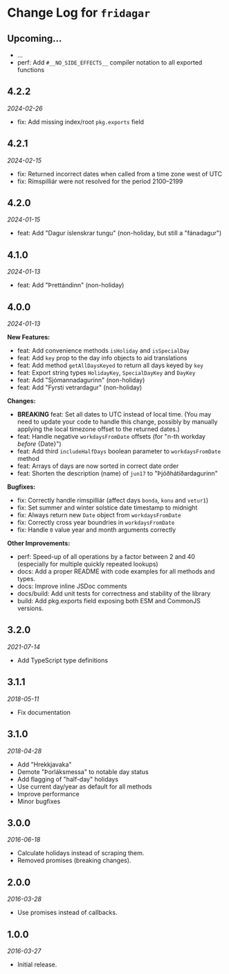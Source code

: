 # Change Log for `fridagar`

## Upcoming...

- ... <!-- Add new lines here. -->
- perf: Add `#__NO_SIDE_EFFECTS__` compiler notation to all exported functions

## 4.2.2

_2024-02-26_

- fix: Add missing index/root `pkg.exports` field 

## 4.2.1

_2024-02-15_

- fix: Returned incorrect dates when called from a time zone west of UTC
- fix: Rímspilliár were not resolved for the period 2100–2199

## 4.2.0

_2024-01-15_

- feat: Add "Dagur íslenskrar tungu" (non-holiday, but still a "fánadagur")

## 4.1.0

_2024-01-13_

- feat: Add "Þrettándinn" (non-holiday)

## 4.0.0

_2024-01-13_

**New Features:**

- feat: Add convenience methods `isHoliday` and `isSpecialDay`
- feat: Add `key` prop to the day info objects to aid translations
- feat: Add method `getAllDaysKeyed` to return all days keyed by `key`
- feat: Export string types `HolidayKey`, `SpecialDayKey` and `DayKey`
- feat: Add "Sjómannadagurinn" (non-holiday)
- feat: Add "Fyrsti vetrardagur" (non-holiday)

**Changes:**

- **BREAKING** feat: Set all dates to UTC instead of local time. (You may
  need to update your code to handle this change, possibly by manually
  applying the local timezone offset to the returned dates.)
- feat: Handle negative `workdaysFromDate` offsets (for "n-th workday
  _before_ {Date}")
- feat: Add third `includeHalfDays` boolean parameter to
  `workdaysFromDate` method
- feat: Arrays of days are now sorted in correct date order
- feat: Shorten the description (name) of `jun17` to "Þjóðhátíðardagurinn"

**Bugfixes:**

- fix: Correctly handle rímspilliár (affect days `bonda`, `konu` and
  `vetur1`)
- fix: Set summer and winter solstice date timestamp to midnight
- fix: Always return new `Date` object from `workdaysFromDate`
- fix: Correctly cross year boundries in `workdaysFromDate`
- fix: Handle `0` value year and month arguments correctly

**Other Improvements:**

- perf: Speed-up of all operations by a factor between 2 and 40
  (especially for multiple quickly repeated lookups)
- docs: Add a proper README with code examples for all methods and types.
- docs: Improve inline JSDoc comments
- docs/build: Add unit tests for correctness and stability of the library
- build: Add pkg.exports field exposing both ESM and CommonJS versions.

## 3.2.0

_2021-07-14_

- Add TypeScript type definitions

## 3.1.1

_2018-05-11_

- Fix documentation

## 3.1.0

_2018-04-28_

- Add "Hrekkjavaka"
- Demote "Þorláksmessa" to notable day status
- Add flagging of "half-day" holidays
- Use current day/year as default for all methods
- Improve performance
- Minor bugfixes

## 3.0.0

_2016-06-18_

- Calculate holidays instead of scraping them.
- Removed promises (breaking changes).

## 2.0.0

_2016-03-28_

- Use promises instead of callbacks.

## 1.0.0

_2016-03-27_

- Initial release.
